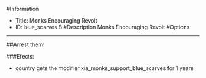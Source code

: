 #Information
 - Title: Monks Encouraging Revolt
 - ID: blue_scarves.8
#Description
Monks Encouraging Revolt
#Options

___
##Arrest them!

###Efects:<ul><li>country gets the modifier xia_monks_support_blue_scarves for 1 years</li></ul>
